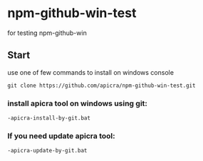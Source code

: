 # npm-github-win-test
for testing npm-github-win

## Start
use one of few commands to install on windows console

    git clone https://github.com/apicra/npm-github-win-test.git

### install apicra tool on windows using git:

    -apicra-install-by-git.bat


### If you need update apicra tool:

    -apicra-update-by-git.bat




